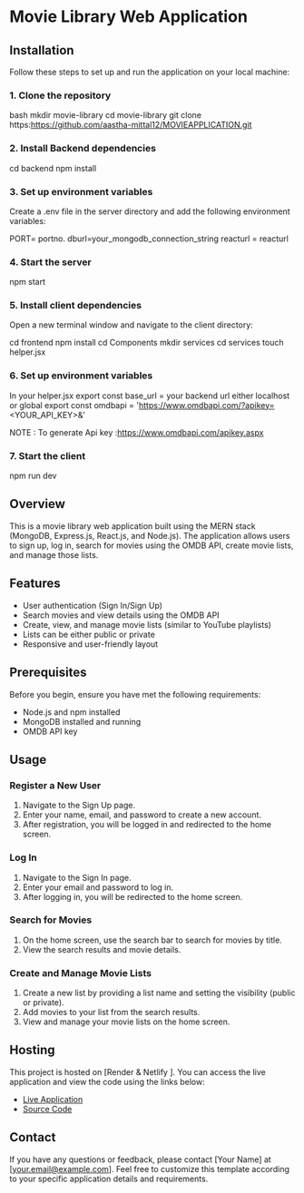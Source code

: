 # Movie Library Web Application

## Installation
Follow these steps to set up and run the application on your local machine:

### 1. Clone the repository

bash
mkdir movie-library
cd movie-library
git clone https:https://github.com/aastha-mittal12/MOVIEAPPLICATION.git

### 2. Install Backend dependencies
cd backend
npm install

### 3. Set up environment variables

Create a .env file in the server directory and add the following environment variables:

PORT= portno.
dburl=your_mongodb_connection_string
reacturl = reacturl

### 4. Start the server
npm start

### 5. Install client dependencies

Open a new terminal window and navigate to the client directory:

cd frontend
npm install
 cd Components 
 mkdir services 
 cd services 
 touch helper.jsx 
 
 ### 6. Set up environment variables
In your helper.jsx
export const base_url = your backend url either localhost or  global 
export const omdbapi = 'https://www.omdbapi.com/?apikey=<YOUR_API_KEY>&'

NOTE : To generate Api key :https://www.omdbapi.com/apikey.aspx
### 7. Start the client

npm run dev 

## Overview

This is a movie library web application built using the MERN stack (MongoDB, Express.js, React.js, and Node.js). The application allows users to sign up, log in, search for movies using the OMDB API, create movie lists, and manage those lists.

## Features

- User authentication (Sign In/Sign Up)
- Search movies and view details using the OMDB API
- Create, view, and manage movie lists (similar to YouTube playlists)
- Lists can be either public or private
- Responsive and user-friendly layout

## Prerequisites

Before you begin, ensure you have met the following requirements:
- Node.js and npm installed
- MongoDB installed and running
- OMDB API key


## Usage

### Register a New User

1. Navigate to the Sign Up page.
2. Enter your name, email, and password to create a new account.
3. After registration, you will be logged in and redirected to the home screen.

### Log In

1. Navigate to the Sign In page.
2. Enter your email and password to log in.
3. After logging in, you will be redirected to the home screen.

### Search for Movies

1. On the home screen, use the search bar to search for movies by title.
2. View the search results and movie details.

### Create and Manage Movie Lists

1. Create a new list by providing a list name and setting the visibility (public or private).
2. Add movies to your list from the search results.
3. View and manage your movie lists on the home screen.

## Hosting

This project is hosted on [Render & Netlify ]. You can access the live application and view the code using the links below:

- [Live Application](https://silly-brigadeiros-44e92f.netlify.app)
- [Source Code](https://github.com/aastha-mittal12/MOVIEAPPLICATION)

## Contact

If you have any questions or feedback, please contact [Your Name] at [your.email@example.com].
Feel free to customize this template according to your specific application details and requirements.
